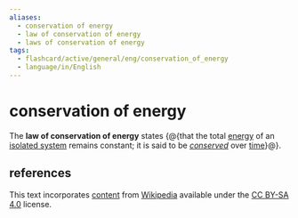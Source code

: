 ```yaml
---
aliases:
  - conservation of energy
  - law of conservation of energy
  - laws of conservation of energy
tags:
  - flashcard/active/general/eng/conservation_of_energy
  - language/in/English
---
```


# conservation of energy

The __law of conservation of energy__ states {@{that the total [energy](energy.md) of an [isolated system](isolated%20system.md) remains constant; it is said to be [_conserved_](conservation%20law.md) over [time](time.md)}@}. <!--SR:!2025-04-01,182,310-->

## references

This text incorporates [content](https://en.wikipedia.org/wiki/conservation_of_energy) from [Wikipedia](Wikipedia.md) available under the [CC BY-SA 4.0](https://creativecommons.org/licenses/by-sa/4.0/) license.

